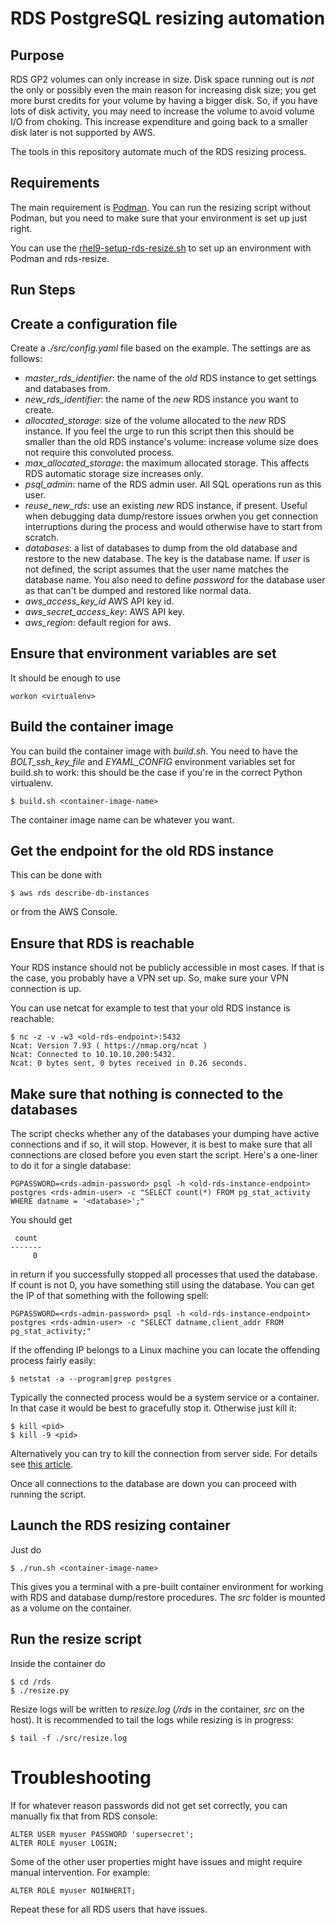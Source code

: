 # RDS PostgreSQL resizing automation

## Purpose

RDS GP2 volumes can only increase in size. Disk space running out is *not* the
only or possibly even the main reason for increasing disk size; you get more
burst credits for your volume by having a bigger disk. So, if you have lots of
disk activity, you may need to increase the volume to avoid volume I/O from
choking. This increase expenditure and going back to a smaller disk later is
not supported by AWS.

The tools in this repository automate much of the RDS resizing process.

## Requirements

The main requirement is [Podman](https://podman.io/). You can run the resizing
script without Podman, but you need to make sure that your environment is set
up just right.

You can use the [rhel9-setup-rds-resize.sh](rhel9-setup-rds-resize.sh) to set
up an environment with Podman and rds-resize.

## Run Steps

## Create a configuration file

Create a *./src/config.yaml* file based on the example. The settings are as follows:

* *master_rds_identifier*: the name of the *old* RDS instance to get settings and databases from.
* *new_rds_identifier*: the name of the *new* RDS instance you want to create.
* *allocated_storage*: size of the volume allocated to the *new* RDS instance. If you feel the urge to run this script then this should be smaller than the old RDS instance's volume: increase volume size does not require this convoluted process.
* *max_allocated_storage*: the maximum allocated storage. This affects RDS automatic storage size increases only.
* *psql_admin*: name of the RDS admin user. All SQL operations run as this user.
* *reuse_new_rds*: use an existing *new* RDS instance, if present. Useful when debugging data dump/restore issues orwhen you get connection interruptions during the process and would otherwise have to start from scratch.
* *databases*: a list of databases to dump from the old database and restore to the new database. The key is the database name. If *user* is not defined, the script assumes that the user name matches the database name. You also need to define *password* for the database user as that can't be dumped and restored like normal data.
* *aws_access_key_id* AWS API key id.
* *aws_secret_access_key*: AWS API key.
* *aws_region*: default region for aws.

## Ensure that environment variables are set

It should be enough to use

    workon <virtualenv>

## Build the container image

You can build the container image with *build.sh*. You need to have the
*BOLT_ssh_key_file* and *EYAML_CONFIG* environment variables set for build.sh
to work: this should be the case if you're in the correct Python virtualenv.

    $ build.sh <container-image-name>

The container image name can be whatever you want.

## Get the endpoint for the old RDS instance

This can be done with

    $ aws rds describe-db-instances

or from the AWS Console.

## Ensure that RDS is reachable

Your RDS instance should not be publicly accessible in most cases. If that is
the case, you probably have a VPN set up. So, make sure your VPN connection is
up.

You can use netcat for example to test that your old RDS instance is reachable:

    $ nc -z -v -w3 <old-rds-endpoint>:5432
    Ncat: Version 7.93 ( https://nmap.org/ncat )
    Ncat: Connected to 10.10.10.200:5432.
    Ncat: 0 bytes sent, 0 bytes received in 0.26 seconds.

## Make sure that nothing is connected to the databases

The script checks whether any of the databases your dumping have active
connections and if so, it will stop. However, it is best to make sure that all
connections are closed before you even start the script. Here's a one-liner to
do it for a single database:

    PGPASSWORD=<rds-admin-password> psql -h <old-rds-instance-endpoint> postgres <rds-admin-user> -c "SELECT count(*) FROM pg_stat_activity WHERE datname = '<database>';"

You should get

     count
    -------
         0

in return if you successfully stopped all processes that used the database. If count is not 0, you have something still using the database. You can get the IP of that something with the following spell:

    PGPASSWORD=<rds-admin-password> psql -h <old-rds-instance-endpoint> postgres <rds-admin-user> -c "SELECT datname,client_addr FROM pg_stat_activity;"

If the offending IP belongs to a Linux machine you can locate the offending process fairly easily:

    $ netstat -a --program|grep postgres

Typically the connected process would be a system service or a container. In that case it would be best to gracefully stop it. Otherwise just kill it:

    $ kill <pid>
    $ kill -9 <pid>

Alternatively you can try to kill the connection from server side. For details see [this article](https://dataedo.com/kb/query/postgresql/kill-session).

Once all connections to the database are down you can proceed with running the script.

## Launch the RDS resizing container

Just do

    $ ./run.sh <container-image-name>

This gives you a terminal with a pre-built container  environment for working
with RDS and database dump/restore procedures. The *src* folder is mounted as a
volume on the container.

## Run the resize script

Inside the container do

    $ cd /rds
    $ ./resize.py

Resize logs will be written to *resize.log* (*/rds* in the container, *src* on
the host). It is recommended to tail the logs while resizing is in progress:

    $ tail -f ./src/resize.log

# Troubleshooting

If for whatever reason passwords did not get set correctly, you can manually
fix that from RDS console:

    ALTER USER myuser PASSWORD 'supersecret';
    ALTER ROLE myuser LOGIN;

Some of the other user properties might have issues and might require manual
intervention. For example:

    ALTER ROLE myuser NOINHERIT;

Repeat these for all RDS users that have issues.
